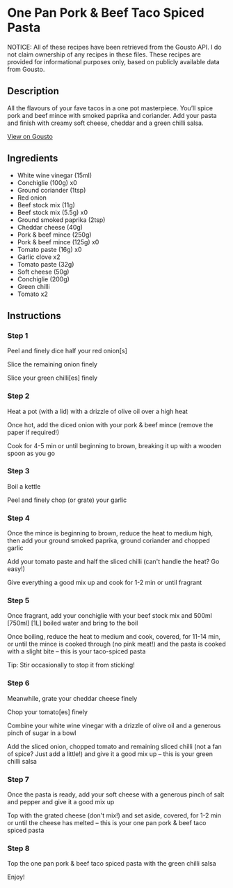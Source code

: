 # One Pan Pork & Beef Taco Spiced Pasta

NOTICE: All of these recipes have been retrieved from the Gousto API. I do not claim ownership of any recipes in these files. These recipes are provided for informational purposes only, based on publicly available data from Gousto.

## Description

All the flavours of your fave tacos in a one pot masterpiece. You’ll spice pork and beef mince with smoked paprika and coriander. Add your pasta and finish with creamy soft cheese, cheddar and a green chilli salsa.

[View on Gousto](https://www.gousto.co.uk/recipes/cookbook/one-pot-pork-beef-taco-spiced-pasta)

## Ingredients

- White wine vinegar (15ml)
- Conchiglie (100g) x0
- Ground coriander (1tsp)
- Red onion
- Beef stock mix (11g)
- Beef stock mix (5.5g) x0
- Ground smoked paprika (2tsp)
- Cheddar cheese (40g)
- Pork & beef mince (250g)
- Pork & beef mince (125g) x0
- Tomato paste (16g) x0
- Garlic clove x2
- Tomato paste (32g)
- Soft cheese (50g)
- Conchiglie (200g)
- Green chilli
- Tomato x2

## Instructions


### Step 1

Peel and finely dice half your red onion[s]

Slice the remaining onion finely

Slice your green chilli[es] finely


### Step 2

Heat a pot (with a lid) with a drizzle of olive oil over a high heat

Once hot, add the diced onion with your pork & beef mince (remove the paper if required!)

Cook for 4-5 min or until beginning to brown, breaking it up with a wooden spoon as you go


### Step 3

Boil a kettle

Peel and finely chop (or grate) your garlic


### Step 4

Once the mince is beginning to brown, reduce the heat to medium high, then add your ground smoked paprika, ground coriander and chopped garlic

Add your tomato paste and half the sliced chilli (can't handle the heat? Go easy!)

Give everything a good mix up and cook for 1-2 min or until fragrant


### Step 5

Once fragrant, add your conchiglie with your beef stock mix and 500ml <span class="text-purple">[750ml] </span><span class="text-danger">[1L] </span>boiled water and bring to the boil

Once boiling, reduce the heat to medium and cook, covered, for 11-14 min, or until the mince is cooked through (no pink meat!) and the pasta is cooked with a slight bite – this is your taco-spiced pasta

Tip: Stir occasionally to stop it from sticking!


### Step 6

Meanwhile, grate your cheddar cheese finely

Chop your tomato[es] finely

Combine your white wine vinegar with a drizzle of olive oil and a generous pinch of sugar in a bowl

Add the sliced onion, chopped tomato and remaining sliced chilli (not a fan of spice? Just add a little!) and give it a good mix up – this is your green chilli salsa


### Step 7

Once the pasta is ready, add your soft cheese with a generous pinch of salt and pepper and give it a good mix up

Top with the grated cheese (don't mix!) and set aside, covered, for 1-2 min or until the cheese has melted – this is your one pan pork & beef taco spiced pasta

### Step 8

Top the one pan pork & beef taco spiced pasta with the green chilli salsa

Enjoy!

